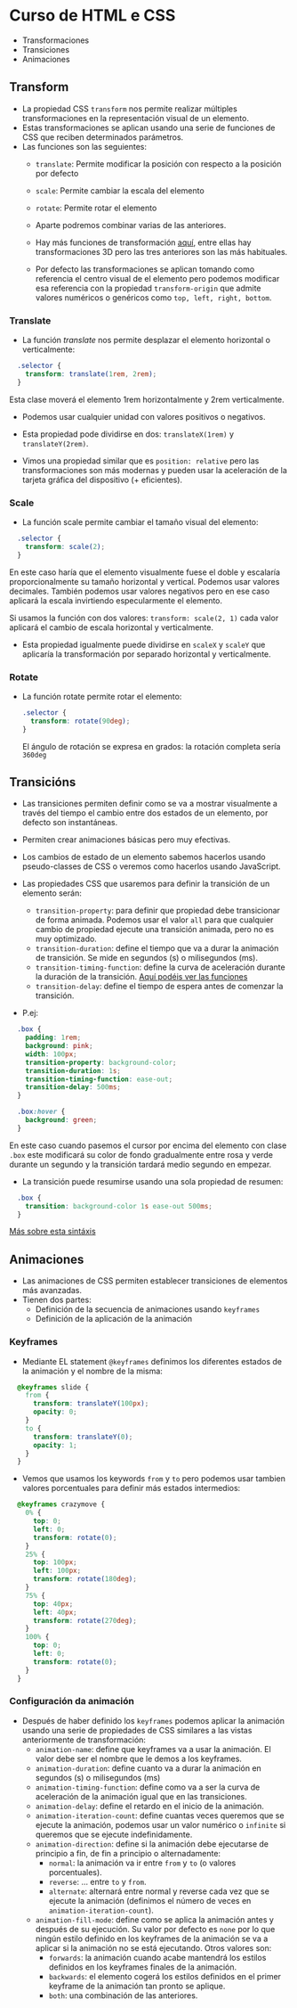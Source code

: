 # Curso de HTML e CSS

- Transformaciones
- Transiciones
- Animaciones

## Transform

- La propiedad CSS `transform` nos permite realizar múltiples transformaciones en la representación visual de un elemento.
- Estas transformaciones se aplican usando una serie de funciones de CSS que reciben determinados parámetros.
- Las funciones son las seguientes:
  - `translate`: Permite modificar la posición con respecto a la posición por defecto
  - `scale`: Permite cambiar la escala del elemento
  - `rotate`: Permite rotar el elemento
  - Aparte podremos combinar varias de las anteriores.
  - Hay más funciones de transformación [aquí](https://developer.mozilla.org/en-US/docs/Web/CSS/transform-function), entre ellas hay transformaciones 3D pero las tres anteriores son las más habituales.

  - Por defecto las transformaciones se aplican tomando como referencia el centro visual de el elemento pero podemos modificar esa referencia con la propiedad `transform-origin` que admite valores numéricos o genéricos como `top, left, right, bottom`.

### Translate

- La función *translate* nos permite desplazar el elemento horizontal o verticalmente:

```css
  .selector {
    transform: translate(1rem, 2rem);
  }
```

Esta clase moverá el elemento 1rem horizontalmente y 2rem verticalmente.

- Podemos usar cualquier unidad con valores positivos o negativos.

- Esta propiedad pode dividirse en dos: `translateX(1rem)` y `translateY(2rem)`.

- Vimos una propiedad similar que es `position: relative` pero las transformaciones son más modernas y pueden usar la aceleración de la tarjeta gráfica del dispositivo (+ eficientes).

### Scale

- La función scale permite cambiar el tamaño visual del elemento:

```css
  .selector {
    transform: scale(2);
  }
```

En este caso haría que el elemento visualmente fuese el doble y escalaría proporcionalmente su tamaño horizontal y vertical. Podemos usar valores decimales. También podemos usar valores negativos pero en ese caso aplicará la escala invirtiendo especularmente el elemento.

Si usamos la función con dos valores: `transform: scale(2, 1)` cada valor aplicará el cambio de escala horizontal y verticalmente.

- Esta propiedad igualmente puede dividirse en `scaleX` y `scaleY` que aplicaría la transformación por separado horizontal y verticalmente.

### Rotate

- La función rotate permite rotar el elemento:

  ```css
  .selector {
    transform: rotate(90deg);
  }
  ```

  El ángulo de rotación se expresa en grados: la rotación completa sería `360deg`

## Transicións

- Las transiciones permiten definir como se va a mostrar visualmente a través del tiempo el cambio entre dos estados de un elemento, por defecto son instantáneas.

- Permiten crear animaciones básicas pero muy efectivas.

- Los cambios de estado de un elemento sabemos hacerlos usando pseudo-classes de CSS o veremos como hacerlos usando JavaScript.

- Las propiedades CSS que usaremos para definir la transición de un elemento serán:

  - `transition-property`: para definir que propiedad debe transicionar de forma animada. Podemos usar el valor `all` para que cualquier cambio de propiedad ejecute una transición animada, pero no es muy optimizado.
  - `transition-duration`: define el tiempo que va a durar la animación de transición. Se mide en segundos (s) o milisegundos (ms).
  - `transition-timing-function`: define la curva de aceleración durante la duración de la transición. [Aquí podéis ver las funciones](https://developer.mozilla.org/en-US/docs/Web/CSS/transition-timing-function)
  - `transition-delay`: define el tiempo de espera antes de comenzar la transición.

- P.ej:

```css
  .box {
    padding: 1rem;
    background: pink;
    width: 100px;
    transition-property: background-color;
    transition-duration: 1s;
    transition-timing-function: ease-out;
    transition-delay: 500ms;
  }

  .box:hover {
    background: green;
  }
```

  En este caso cuando pasemos el cursor por encima del elemento con clase `.box` este modificará su color de fondo gradualmente entre rosa y verde durante un segundo y la transición tardará medio segundo en empezar.

- La transición puede resumirse usando una sola propiedad de resumen:

```css
  .box {
    transition: background-color 1s ease-out 500ms;
  }
```

[Más sobre esta sintáxis](https://developer.mozilla.org/en-US/docs/Web/CSS/transition)

## Animaciones

- Las animaciones de CSS permiten establecer transiciones de elementos más avanzadas.
- Tienen dos partes:
  - Definición de la secuencia de animaciones usando `keyframes`
  - Definición de la aplicación de la animación

### Keyframes

- Mediante EL statement `@keyframes` definimos los diferentes estados de la animación y el nombre de la misma:

```css
  @keyframes slide {
    from {
      transform: translateY(100px);
      opacity: 0;
    }
    to {
      transform: translateY(0);
      opacity: 1;
    }
  }
```

- Vemos que usamos los keywords `from` y `to` pero podemos usar tambien valores porcentuales para definir más estados intermedios:

```css
  @keyframes crazymove {
    0% {
      top: 0;
      left: 0;
      transform: rotate(0);
    }
    25% {
      top: 100px;
      left: 100px;
      transform: rotate(180deg);
    }
    75% {
      top: 40px;
      left: 40px;
      transform: rotate(270deg);
    }
    100% {
      top: 0;
      left: 0;
      transform: rotate(0);
    }
  }
```

### Configuración da animación

- Después de haber definido los `keyframes` podemos aplicar la animación usando una serie de propiedades de CSS similares a las vistas anteriormente de transformación:
  - `animation-name`: define que keyframes va a usar la animación. El valor debe ser el nombre que le demos a los keyframes.
  - `animation-duration`: define cuanto va a durar la animación en segundos (s) o milisegundos (ms)
  - `animation-timing-function`: define como va a ser la curva de aceleración de la animación igual que en las transiciones.
  - `animation-delay`: define el retardo en el inicio de la animación.
  - `animation-iteration-count`: define cuantas veces queremos que se ejecute la animación, podemos usar un valor numérico o `infinite` si queremos que se ejecute indefinidamente.
  - `animation-direction`: define si la animación debe ejecutarse de principio a fin, de fin a principio o alternadamente:
    - `normal`: la animación va ir entre `from` y `to` (o valores porcentuales).
    - `reverse`: ... entre `to` y `from`.
    - `alternate`: alternará entre normal y reverse cada vez que se ejecute la animación (definimos el número de veces en `animation-iteration-count`).
  - `animation-fill-mode`: define como se aplica la animación antes y después de su ejecución. Su valor por defecto es `none` por lo que ningún estilo definido en los keyframes de la animación se va a aplicar si la animación no se está ejecutando. Otros valores son:
    - `forwards`: la animación cuando acabe mantendrá los estilos definidos en los keyframes finales de la animación.
    - `backwards`: el elemento cogerá los estilos definidos en el primer keyframe de la animación tan pronto se aplique.
    - `both`: una combinación de las anteriores.
